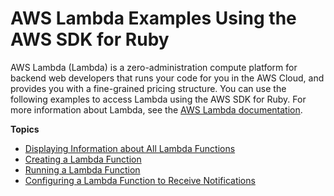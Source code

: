 # AWS Lambda Examples Using the AWS SDK for Ruby<a name="lambda-examples"></a>

AWS Lambda \(Lambda\) is a zero\-administration compute platform for backend web developers that runs your code for you in the AWS Cloud, and provides you with a fine\-grained pricing structure\. You can use the following examples to access Lambda using the AWS SDK for Ruby\. For more information about Lambda, see the [AWS Lambda documentation](https://aws.amazon.com/documentation/lambda/)\.

**Topics**
+ [Displaying Information about All Lambda Functions](lambda-ruby-example-show-functions.md)
+ [Creating a Lambda Function](lambda-ruby-example-create-function.md)
+ [Running a Lambda Function](lambda-ruby-example-run-function.md)
+ [Configuring a Lambda Function to Receive Notifications](lambda-ruby-example-configure-function-for-notification.md)